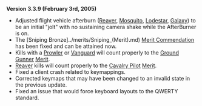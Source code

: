 **Version 3.3.9 (February 3rd, 2005)**

- Adjusted flight vehicle afterburn ([Reaver](../vehicles/Reaver.md),
  [Mosquito](../vehicles/Mosquito.md), [Lodestar](../vehicles/Lodestar.md),
  [Galaxy](../vehicles/Galaxy.md)) to be an initial "jolt" with no sustaining
  camera shake while the AfterBurner is on.
- The [Sniping Bronze]../merits/Sniping\_(Merit).md)
  [Merit Commendation](../merits/index.md) has been fixed and can
  be attained now.
- Kills with a [Prowler](../vehicles/Prowler.md) or
  [Vanguard](../vehicles/Vanguard.md) will count properly to the
  [Ground Gunner](../merits/Ground_Gunner.md)
  [Merit](../merits/index.md).
- [Reaver](../vehicles/Reaver.md) kills will count properly to the
  [Cavalry Pilot](../merits/Cavalry_Pilot.md)
  [Merit](../merits/index.md).
- Fixed a client crash related to keymappings.
- Corrected keymaps that may have been changed to an invalid state in the
  previous update.
- Fixed an issue that would force keyboard layouts to the QWERTY standard.
